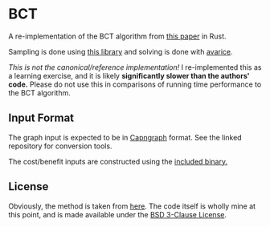 # BCT

A re-implementation of the BCT algorithm from [this
paper][paper] in Rust.

Sampling is done using [this library](https://github.com/emallson/ris.rs)
and solving is done with
[avarice](https://github.com/emallson/avarice.rs/tree/setlike).

*This is not the canonical/reference implementation!* I re-implemented this as
a learning exercise, and it is likely **significantly slower than the authors' code.** Please do not use this in comparisons of running time performance to the BCT algorithm.

## Input Format

The graph input is expected to be in
[Capngraph](https://github.com/emallson/capngraph) format. See the linked
repository for conversion tools.

The cost/benefit inputs are constructed using the [included
binary.](./src/bin/build-data.rs)

## License

Obviously, the method is taken from [here][paper].
The code itself is wholly mine at this point, and is made available under the
[BSD 3-Clause License](./LICENSE).

[paper]: https://doi.org/10.1109/INFOCOM.2016.7524377
